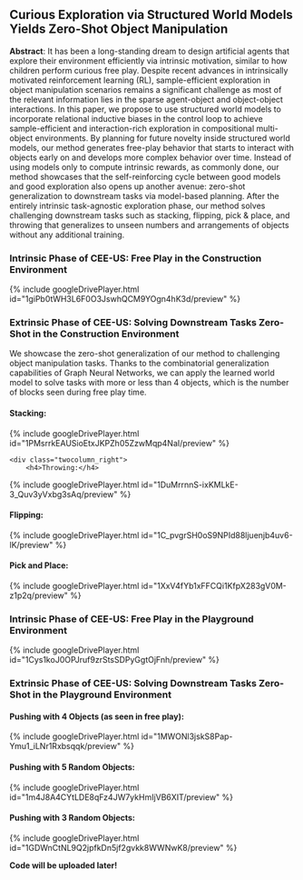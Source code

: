 ## Curious Exploration via Structured World Models Yields Zero-Shot Object Manipulation

**Abstract**: It has been a long-standing dream to design artificial agents that explore their environment efficiently via intrinsic motivation, similar to how children perform curious free play. Despite recent advances in intrinsically motivated reinforcement learning (RL), sample-efficient exploration in object manipulation scenarios remains a significant challenge as most of the relevant information lies in the sparse agent-object and object-object interactions. In this paper, we propose to use structured world models to incorporate relational inductive biases in the control loop to achieve sample-efficient and interaction-rich exploration in compositional multi-object environments. By planning for future novelty inside structured world models, our method generates free-play behavior that starts to interact with objects early on and develops more complex behavior over time. Instead of using models only to compute intrinsic rewards, as commonly done, our method showcases that the self-reinforcing cycle between good models and good exploration also opens up another avenue: zero-shot generalization to downstream tasks via model-based planning. After the entirely intrinsic task-agnostic exploration phase, our method solves challenging downstream tasks such as stacking, flipping, pick & place, and throwing that generalizes to unseen numbers and arrangements of objects without any additional training.

### Intrinsic Phase of CEE-US: Free Play in the Construction Environment
{% include googleDrivePlayer.html id="1giPb0tWH3L6F0O3JswhQCM9YOgn4hK3d/preview" %}

### Extrinsic Phase of CEE-US: Solving Downstream Tasks Zero-Shot in the Construction Environment
We showcase the zero-shot generalization of our method to challenging object manipulation tasks. Thanks to the combinatorial generalization capabilities of Graph Neural Networks, we can apply the learned world model to solve tasks with more or less than 4 objects, which is the number of blocks seen during free play time. 

<div class="twocolumn_wrapper">

<div class="twocolumn_left">
    <h4>Stacking:</h4>
{% include googleDrivePlayer.html id="1PMsrrkEAUSioEtxJKPZh05ZzwMqp4NaI/preview" %}
</div>

    <div class="twocolumn_right">
        <h4>Throwing:</h4>
{% include googleDrivePlayer.html id="1DuMrrnnS-ixKMLkE-3_Quv3yVxbg3sAq/preview" %}
      </div>
</div>
<div class="twocolumn_wrapper">
  <div class="twocolumn_left">
      <h4>Flipping:</h4>
{% include googleDrivePlayer.html id="1C_pvgrSH0oS9NPId88ljuenjb4uv6-lK/preview" %}
    </div>

  <div class="twocolumn_right">
<h4>Pick and Place:</h4>
{% include googleDrivePlayer.html id="1XxV4fYb1xFFCQi1KfpX283gV0M-z1p2q/preview" %}
  </div>
  
 </div>

### Intrinsic Phase of CEE-US: Free Play in the Playground Environment
{% include googleDrivePlayer.html id="1Cys1koJ0OPJruf9zrStsSDPyGgtOjFnh/preview" %}

### Extrinsic Phase of CEE-US: Solving Downstream Tasks Zero-Shot in the Playground Environment
#### Pushing with 4 Objects (as seen in free play):
{% include googleDrivePlayer.html id="1MWONl3jskS8Pap-Ymu1_iLNr1Rxbsqqk/preview" %}

#### Pushing with 5 Random Objects:
{% include googleDrivePlayer.html id="1m4J8A4CYtLDE8qFz4JW7ykHmIjVB6XIT/preview" %}

#### Pushing with 3 Random Objects:
{% include googleDrivePlayer.html id="1GDWnCtNL9Q2jpfkDn5jf2gvkk8WWNwK8/preview" %}

**Code will be uploaded later!**
